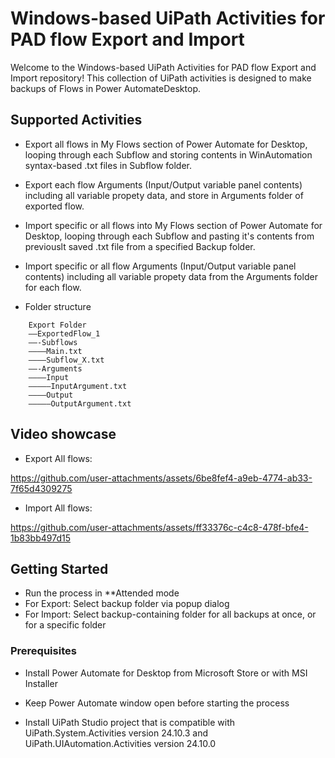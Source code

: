 # Windows-based UiPath Activities for PAD flow Export and Import

Welcome to the Windows-based UiPath Activities for PAD flow Export and Import repository! This collection of UiPath activities is designed to make backups of Flows in Power AutomateDesktop.
  

## Supported Activities

-  Export all flows in My Flows section of Power Automate for Desktop, looping through each Subflow and storing contents in WinAutomation syntax-based .txt files in Subflow folder.

-  Export each flow Arguments (Input/Output variable panel contents) including all variable propety data, and store in Arguments folder of exported flow.
  
-  Import specific or all flows into My Flows section of Power Automate for Desktop, looping through each Subflow and pasting it's contents from previouslt saved .txt file from a specified Backup folder.
  
-  Import specific or all flow Arguments (Input/Output variable panel contents) including all variable propety data from the Arguments folder for each flow.

-  Folder structure

```plaintext
    Export Folder
    ——ExportedFlow_1
    ——-Subflows
    ————Main.txt
    ————Subflow_X.txt
    ——-Arguments
    ————Input
    —————InputArgument.txt
    ————Output
    —————OutputArgument.txt
```

## Video showcase

-  Export All flows:

https://github.com/user-attachments/assets/6be8fef4-a9eb-4774-ab33-7f65d4309275

-  Import All flows:

https://github.com/user-attachments/assets/ff33376c-c4c8-478f-bfe4-1b83bb497d15




## Getting Started

- Run the process in **Attended mode
- For Export: Select backup folder via popup dialog
- For Import: Select backup-containing folder for all backups at once, or for a specific folder


### Prerequisites

- Install Power Automate for Desktop from Microsoft Store or with MSI Installer

- Keep Power Automate window open before starting the process

- Install UiPath Studio project that is compatible with UiPath.System.Activities version 24.10.3 and UiPath.UIAutomation.Activities version 24.10.0
